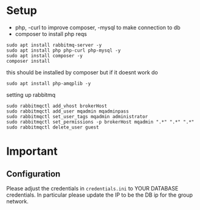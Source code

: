 # Setup
- php, -curl to improve composer, -mysql to make connection to db
- composer to install php reqs
```
sudo apt install rabbitmq-server -y
sudo apt install php php-curl php-mysql -y
sudo apt install composer -y
composer install
```
this should be installed by composer but if it doesnt work do
```
sudo apt install php-amqplib -y
```

setting up rabbitmq
```
sudo rabbitmqctl add_vhost brokerHost
sudo rabbitmqctl add_user mqadmin mqadminpass
sudo rabbitmqctl set_user_tags mqadmin administrator
sudo rabbitmqctl set_permissions -p brokerHost mqadmin ".*" ".*" ".*"
sudo rabbitmqctl delete_user guest
```
# Important
## Configuration
Please adjust the credentials in `credentials.ini` to YOUR DATABASE credentials. In particular please update the IP to be the DB ip for the group network.
